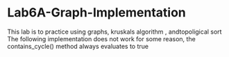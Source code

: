 # Lab6A-Graph-Implementation
This lab is to practice using graphs, kruskals algorithm , andtopoligical sort
The following implementation does not work for some reason, the contains_cycle() method always evaluates to true
